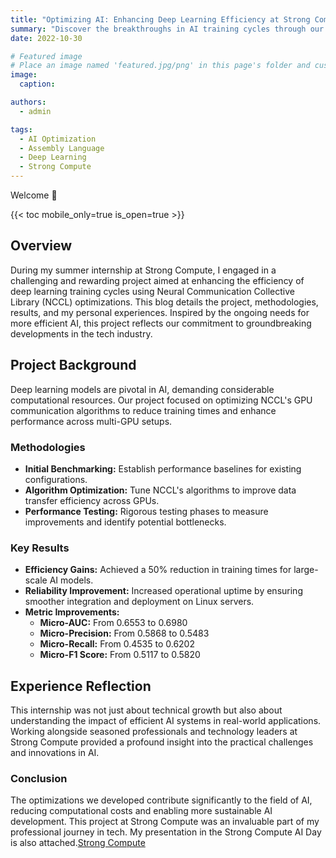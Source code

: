 ```yaml
---
title: "Optimizing AI: Enhancing Deep Learning Efficiency at Strong Compute"
summary: "Discover the breakthroughs in AI training cycles through our project at Strong Compute, focused on optimizing deep learning algorithms."
date: 2022-10-30

# Featured image
# Place an image named 'featured.jpg/png' in this page's folder and customize its options here.
image:
  caption:

authors:
  - admin

tags:
  - AI Optimization
  - Assembly Language 
  - Deep Learning
  - Strong Compute
---
```


Welcome 👋

{{< toc mobile_only=true is_open=true >}}

## Overview

During my summer internship at Strong Compute, I engaged in a challenging and rewarding project aimed at enhancing the efficiency of deep learning training cycles using Neural Communication Collective Library (NCCL) optimizations. This blog details the project, methodologies, results, and my personal experiences. Inspired by the ongoing needs for more efficient AI, this project reflects our commitment to groundbreaking developments in the tech industry.

## Project Background

Deep learning models are pivotal in AI, demanding considerable computational resources. Our project focused on optimizing NCCL's GPU communication algorithms to reduce training times and enhance performance across multi-GPU setups.

### Methodologies


- **Initial Benchmarking:** Establish performance baselines for existing configurations.
- **Algorithm Optimization:** Tune NCCL's algorithms to improve data transfer efficiency across GPUs.
- **Performance Testing:** Rigorous testing phases to measure improvements and identify potential bottlenecks.

### Key Results

- **Efficiency Gains:** Achieved a 50% reduction in training times for large-scale AI models.
- **Reliability Improvement:** Increased operational uptime by ensuring smoother integration and deployment on Linux servers.
- **Metric Improvements:**
  - **Micro-AUC:** From 0.6553 to 0.6980
  - **Micro-Precision:** From 0.5868 to 0.5483
  - **Micro-Recall:** From 0.4535 to 0.6202
  - **Micro-F1 Score:** From 0.5117 to 0.5820

## Experience Reflection

This internship was not just about technical growth but also about understanding the impact of efficient AI systems in real-world applications. Working alongside seasoned professionals and technology leaders at Strong Compute provided a profound insight into the practical challenges and innovations in AI.

### Conclusion

The optimizations we developed contribute significantly to the field of AI, reducing computational costs and enabling more sustainable AI development. This project at Strong Compute was an invaluable part of my professional journey in tech. My presentation in the Strong Compute AI Day is also attached.[Strong Compute](https://www.youtube.com/watch?v=EDkHL1rO5mk&list=PLteq7Tjf0g7SZ8jrTkmbkU-I4Kyx79gzT&index=5) 




